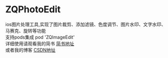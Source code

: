 # ZQPhotoEdit
ios图片处理工具,实现了图片裁剪、添加滤镜、色度调节、图片水印、文字水印、马赛克、旋转等功能<br>
支持pods集成 pod 'ZQImageEdit' <br>
详细使用请观看我的简书  [简书地址](http://www.jianshu.com/p/33a868c4ff0b)<br>
或者我的博客           [CSDN地址](http://blog.csdn.net/xiaozhaoqiang/article/details/78791804) 
